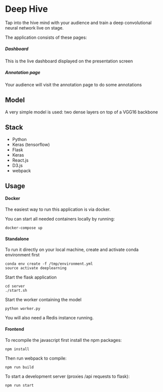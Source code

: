 # Deep Hive
Tap into the hive mind with your audience and train a deep convolutional neural network live on stage.

The application consists of these pages:

##### Dashboard
This is the live dashboard displayed on the presentation screen

##### Annotation page
Your audience will visit the annotation page to do some annotations

## Model
A very simple model is used: two dense layers on top of a VGG16 backbone           

## Stack
 * Python
 * Keras (tensorflow)
 * Flask
 * Keras
 * React.js
 * D3.js
 * webpack

## Usage
#### Docker
The easiest way to run this application is via docker.

You can start all needed containers locally by running:
    
    docker-compose up

#### Standalone
To run it directly on your local machine, create and activate conda environment first

    conda env create -f /tmp/environment.yml
    source activate deeplearning
    
Start the flask application

    cd server
    ./start.sh

Start the worker containing the model
    
    python worker.py
    
You will also need a Redis instance running.
    
#### Frontend
To recompile the javascript first install the npm packages:

    npm install
    
Then run webpack to compile:

    npm run build

To start a development server (proxies /api requests to flask):

    npm run start
